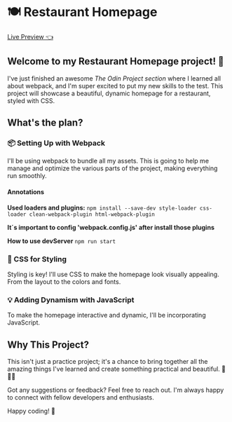 # 🍽️ Restaurant Homepage

[Live Preview 👈](https://mauroagustin99.github.io/restaurant-page/)

## Welcome to my Restaurant Homepage project! 🎉

I've just finished an awesome _The Odin Project section_ where I learned all about webpack, and I'm super excited to put my new skills to the test. This project will showcase a beautiful, dynamic homepage for a restaurant, styled with CSS.

## What's the plan?

### 📦 Setting Up with Webpack

I'll be using webpack to bundle all my assets. This is going to help me manage and optimize the various parts of the project, making everything run smoothly.

#### Annotations

**Used loaders and plugins:**
`npm install --save-dev style-loader css-loader clean-webpack-plugin html-webpack-plugin`

**It´s important to config 'webpack.config.js' after install those plugins**

**How to use devServer**
`npm run start`

### 🎨 CSS for Styling

Styling is key! I'll use CSS to make the homepage look visually appealing. From the layout to the colors and fonts.

### 💡 Adding Dynamism with JavaScript

To make the homepage interactive and dynamic, I'll be incorporating JavaScript.

## Why This Project?

This isn't just a practice project; it's a chance to bring together all the amazing things I've learned and create something practical and beautiful. 🍕🍔🍜

Got any suggestions or feedback? Feel free to reach out. I'm always happy to connect with fellow developers and enthusiasts.

Happy coding! 🚀
